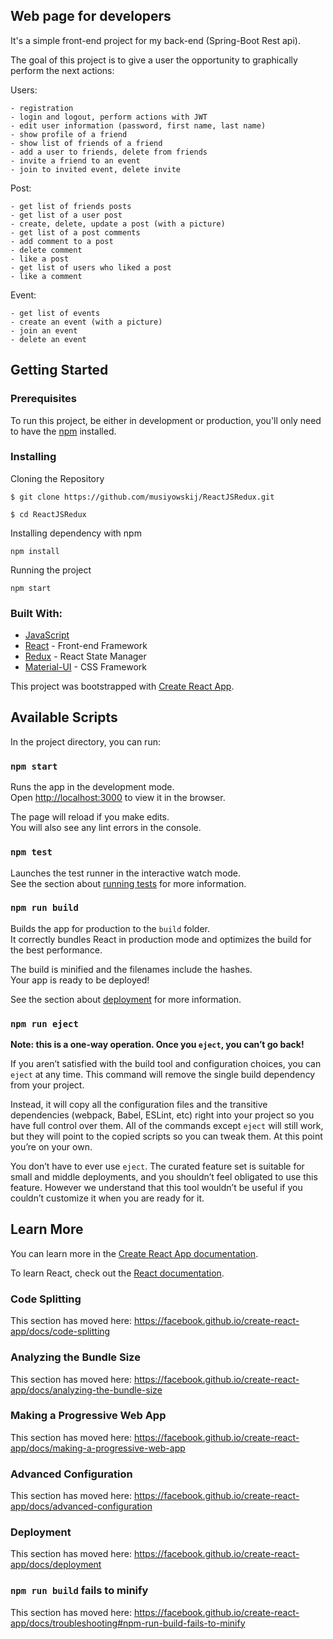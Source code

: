 ## Web page for developers
  It's a simple front-end project for my back-end (Spring-Boot Rest api).

  The goal of this project is to give a user the opportunity to graphically perform the next actions:
    
Users:

```
- registration
- login and logout, perform actions with JWT
- edit user information (password, first name, last name)
- show profile of a friend
- show list of friends of a friend
- add a user to friends, delete from friends
- invite a friend to an event
- join to invited event, delete invite
```
 
Post:
    
```
- get list of friends posts
- get list of a user post
- create, delete, update a post (with a picture)
- get list of a post comments
- add comment to a post 
- delete comment 
- like a post
- get list of users who liked a post
- like a comment
``` 
    
Event: 
    
```
- get list of events
- create an event (with a picture)
- join an event
- delete an event
```
  
## Getting Started


### Prerequisites

To run this project, be either in development or production, you'll only need to have the [npm](https://www.npmjs.com/) installed.

### Installing
  
Cloning the Repository
```
$ git clone https://github.com/musiyowskij/ReactJSRedux.git

$ cd ReactJSRedux
```

Installing dependency with npm

```
npm install
```

Running the project

```
npm start
```
  
  
### Built With: 
  * [JavaScript](https://javascript.info/js)
  * [React](https://reactjs.org/) - Front-end Framework 
  * [Redux](https://redux.js.org/) - React State Manager
  * [Material-UI](https://material-ui.com/) - CSS Framework
  

  
  





This project was bootstrapped with [Create React App](https://github.com/facebook/create-react-app).

## Available Scripts

In the project directory, you can run:

### `npm start`

Runs the app in the development mode.<br />
Open [http://localhost:3000](http://localhost:3000) to view it in the browser.

The page will reload if you make edits.<br />
You will also see any lint errors in the console.

### `npm test`

Launches the test runner in the interactive watch mode.<br />
See the section about [running tests](https://facebook.github.io/create-react-app/docs/running-tests) for more information.

### `npm run build`

Builds the app for production to the `build` folder.<br />
It correctly bundles React in production mode and optimizes the build for the best performance.

The build is minified and the filenames include the hashes.<br />
Your app is ready to be deployed!

See the section about [deployment](https://facebook.github.io/create-react-app/docs/deployment) for more information.

### `npm run eject`

**Note: this is a one-way operation. Once you `eject`, you can’t go back!**

If you aren’t satisfied with the build tool and configuration choices, you can `eject` at any time. This command will remove the single build dependency from your project.

Instead, it will copy all the configuration files and the transitive dependencies (webpack, Babel, ESLint, etc) right into your project so you have full control over them. All of the commands except `eject` will still work, but they will point to the copied scripts so you can tweak them. At this point you’re on your own.

You don’t have to ever use `eject`. The curated feature set is suitable for small and middle deployments, and you shouldn’t feel obligated to use this feature. However we understand that this tool wouldn’t be useful if you couldn’t customize it when you are ready for it.

## Learn More

You can learn more in the [Create React App documentation](https://facebook.github.io/create-react-app/docs/getting-started).

To learn React, check out the [React documentation](https://reactjs.org/).

### Code Splitting

This section has moved here: https://facebook.github.io/create-react-app/docs/code-splitting

### Analyzing the Bundle Size

This section has moved here: https://facebook.github.io/create-react-app/docs/analyzing-the-bundle-size

### Making a Progressive Web App

This section has moved here: https://facebook.github.io/create-react-app/docs/making-a-progressive-web-app

### Advanced Configuration

This section has moved here: https://facebook.github.io/create-react-app/docs/advanced-configuration

### Deployment

This section has moved here: https://facebook.github.io/create-react-app/docs/deployment

### `npm run build` fails to minify

This section has moved here: https://facebook.github.io/create-react-app/docs/troubleshooting#npm-run-build-fails-to-minify
